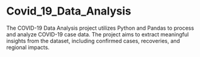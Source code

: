 # Covid_19_Data_Analysis
The COVID-19 Data Analysis project utilizes Python and Pandas to process and analyze COVID-19 case data. The project aims to extract meaningful insights from the dataset, including confirmed cases, recoveries, and regional impacts.
